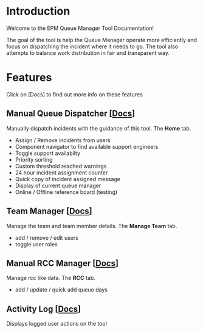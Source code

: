 # Introduction
Welcome to the EPM Queue Manager Tool Documentation!

The goal of the tool is help the Queue Manager operate more efficiently and focus on dispatching the incident where it needs to go. 
The tool also attempts to balance work distribution in fair and transparent way.
# Features
Click on [Docs] to find out more info on these features
## Manual Queue Dispatcher [[Docs](http://www.reddit.com)]
Manually dispatch incidents with the guidance of this tool. The **Home** tab.
*  Assign / Remove incidents from users
*  Component navigator to find available support engineers
*  Toggle support availabilty
*  Priority sorting
*  Custom threshold reached warnings
*  24 hour incident assignment counter
*  Quick copy of incident assigned message
*  Display of current queue manager
*  Online / Offline reference board (testing)

## Team Manager [[Docs](http://www.reddit.com)]
Manage the team and team member details. The **Manage Team** tab.
*  add / remove / edit users
*  toggle user roles

## Manual RCC Manager [[Docs](http://www.reddit.com)]
Manage rcc like data. The **RCC** tab.
*  add / update / quick add queue days

## Activity Log [[Docs](http://www.reddit.com)]
Displays logged user actions on the tool

